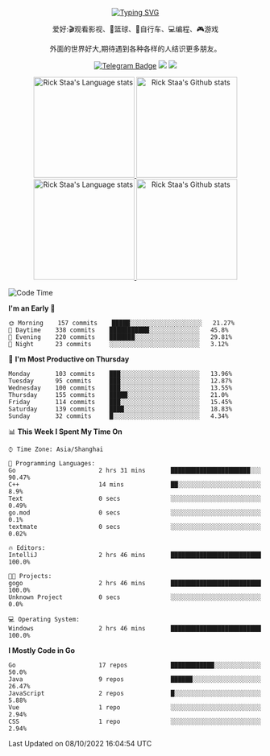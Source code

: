 <div align="center"> 

[![Typing SVG](https://readme-typing-svg.herokuapp.com?size=25&duration=2500&color=eeeeee&vCenter=true&width=200&height=40&lines=Hi+there+%F0%9F%91%8B%F0%9F%8F%BB;I'm+DanBai)](https://git.io/typing-svg)

爱好:🎬观看影视、🏀篮球、🚴自行车、💻编程、🎮游戏

外面的世界好大,期待遇到各种各样的人结识更多朋友。

[![Telegram Badge](https://img.shields.io/badge/-Telegram-blue?style=flat&logo=Telegram&logoColor=white)](https://t.me/danbai9420) 
[![](https://img.shields.io/badge/-Blog-brightgreen?style=flat&logo=Blogger&logoColor=white)](https://p00q.cn)
[![](https://img.shields.io/badge/-Email-red?style=flat&logo=Mail.Ru&logoColor=white)](mailto:danbai@88.com)
</div>

<!-- Light Mode -->
<div align="center"> 
<a href="https://github.com/anuraghazra/github-readme-stats#gh-light-mode-only">
<img height=200 src="https://github-readme-stats-git-master-rstaa-rickstaa.vercel.app/api/top-langs/?username=danbai225&layout=compact&langs_count=10&hide_border=1&role=OWNER,COLLABORATOR#gh-light-mode-only" alt="Rick Staa's Language stats" />
</a>
<a href="https://github.com/anuraghazra/github-readme-stats#gh-light-mode-only">
<img height=200 src="https://github-readme-stats-git-master-rstaa-rickstaa.vercel.app/api?username=danbai225&show_icons=true&count_private=true&line_height=28&hide_border=1&include_all_commits=true&card_width=450&role=OWNER,COLLABORATOR&exclude_repo=github-readme-stats#gh-light-mode-only" alt="Rick Staa's Github stats" />
</a>
</div>

<!-- Dark Mode -->
<div align="center"> 
<a href="https://github.com/anuraghazra/github-readme-stats#gh-dark-mode-only">
<img height=200 src="https://github-readme-stats-git-master-rstaa-rickstaa.vercel.app/api/top-langs/?username=danbai225&layout=compact&langs_count=10&hide_border=1&role=OWNER,COLLABORATOR&theme=github_dark#gh-dark-mode-only" alt="Rick Staa's Language stats" />
</a>
<a href="https://github.com/anuraghazra/github-readme-stats#gh-dark-mode-only">
<img height=200 src="https://github-readme-stats-git-master-rstaa-rickstaa.vercel.app/api?username=danbai225&show_icons=true&count_private=true&line_height=28&hide_border=1&include_all_commits=true&card_width=450&role=OWNER,COLLABORATOR&exclude_repo=github-readme-stats&theme=github_dark#gh-dark-mode-only" alt="Rick Staa's Github stats" />
</a>
</div>

<!--START_SECTION:waka-->
![Code Time](http://img.shields.io/badge/Code%20Time-80%20hrs%2011%20mins-blue)

**I'm an Early 🐤** 

```text
🌞 Morning    157 commits    █████░░░░░░░░░░░░░░░░░░░░   21.27% 
🌆 Daytime    338 commits    ███████████░░░░░░░░░░░░░░   45.8% 
🌃 Evening    220 commits    ███████░░░░░░░░░░░░░░░░░░   29.81% 
🌙 Night      23 commits     ░░░░░░░░░░░░░░░░░░░░░░░░░   3.12%

```
📅 **I'm Most Productive on Thursday** 

```text
Monday       103 commits    ███░░░░░░░░░░░░░░░░░░░░░░   13.96% 
Tuesday      95 commits     ███░░░░░░░░░░░░░░░░░░░░░░   12.87% 
Wednesday    100 commits    ███░░░░░░░░░░░░░░░░░░░░░░   13.55% 
Thursday     155 commits    █████░░░░░░░░░░░░░░░░░░░░   21.0% 
Friday       114 commits    ███░░░░░░░░░░░░░░░░░░░░░░   15.45% 
Saturday     139 commits    ████░░░░░░░░░░░░░░░░░░░░░   18.83% 
Sunday       32 commits     █░░░░░░░░░░░░░░░░░░░░░░░░   4.34%

```


📊 **This Week I Spent My Time On** 

```text
⌚︎ Time Zone: Asia/Shanghai

💬 Programming Languages: 
Go                       2 hrs 31 mins       ██████████████████████░░░   90.47% 
C++                      14 mins             ██░░░░░░░░░░░░░░░░░░░░░░░   8.9% 
Text                     0 secs              ░░░░░░░░░░░░░░░░░░░░░░░░░   0.49% 
go.mod                   0 secs              ░░░░░░░░░░░░░░░░░░░░░░░░░   0.1% 
textmate                 0 secs              ░░░░░░░░░░░░░░░░░░░░░░░░░   0.02%

🔥 Editors: 
IntelliJ                 2 hrs 46 mins       █████████████████████████   100.0%

🐱‍💻 Projects: 
gogo                     2 hrs 46 mins       █████████████████████████   100.0% 
Unknown Project          0 secs              ░░░░░░░░░░░░░░░░░░░░░░░░░   0.0%

💻 Operating System: 
Windows                  2 hrs 46 mins       █████████████████████████   100.0%

```

**I Mostly Code in Go** 

```text
Go                       17 repos            ████████████░░░░░░░░░░░░░   50.0% 
Java                     9 repos             ██████░░░░░░░░░░░░░░░░░░░   26.47% 
JavaScript               2 repos             █░░░░░░░░░░░░░░░░░░░░░░░░   5.88% 
Vue                      1 repo              ░░░░░░░░░░░░░░░░░░░░░░░░░   2.94% 
CSS                      1 repo              ░░░░░░░░░░░░░░░░░░░░░░░░░   2.94%

```



 Last Updated on 08/10/2022 16:04:54 UTC
<!--END_SECTION:waka-->
